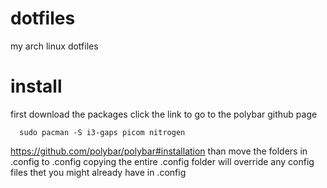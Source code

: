 # dotfiles
my arch linux dotfiles

# install
first download the packages click the link to go to the polybar github page
```
  sudo pacman -S i3-gaps picom nitrogen
```
  https://github.com/polybar/polybar#installation
than move the folders in .config to .config copying the entire .config folder will override any config files thet you might already have in .config
